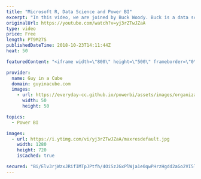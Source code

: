 ```yaml
---
title: "Microsoft R, Data Science and Power BI"
excerpt: "In this video, we are joined by Buck Woody. Buck is a data scientist at Microsoft. We work together to show how you can easily visualize Microsoft R in Power BI. We use Microsoft R Open and then move onto Power BI Desktop.  The example used in Microsoft R Open is the Anscombe's quartet.   Download sample"
originalUrl: https://youtube.com/watch?v=yj3rZTwJZaA
type: video
price: Free
length: PT9M27S
publishedDateTime: 2018-10-23T14:11:44Z
heat: 50

featuredContent: "<iframe width=\"800\" height=\"500\" frameborder=\"0\" src=\"https://www.youtube.com/embed/yj3rZTwJZaA\" allow=\"accelerometer; autoplay; encrypted-media; gyroscope; picture-in-picture\" allowfullscreen></iframe>"

provider:
  name: Guy in a Cube
  domain: guyinacube.com
  images:
    - url: https://everyday-cc.github.io/powerbi/assets/images/organizations/guyinacube.com-50x50.jpg
      width: 50
      height: 50

topics:
  - Power BI

images:
  - url: https://i.ytimg.com/vi/yj3rZTwJZaA/maxresdefault.jpg
    width: 1280
    height: 720
    isCached: true

secured: "Bi/Elv3rjWzxJRifIMTpJPtfh/4OiSzJGxPlWja1e0qwPHrzHgdd2aGo2VI5lOtudlWygtyg9UK4NcbbNWr74j/qs9ZenrY9qt2dQLIW6LpZ4x3ulUkPfcuDqjiNeIUbWRxAPrKkIuLTB7+LtJjpDl0tYFIj8hcCUwtSNItsqYkaXy3kjnY07Yjve3LIgaT5YprOAn6DaeOUWZmGxooF2u5jBcXGivyTkiNHO6bzaOFa3PZpsMzsi8O1El9uDXLU6aGhYVOzz9KFgC7YXcji/jybAZNdg7X87F3HyOtuHFKXH/hX0GGEuLAKSCX74gYEE/f1nyPkiPWtL5IdO6EE4trtZs+1TRBn2lqgSroqfqAONjRfp+qC0lgd14mu8fIts1Y30B4FXlz9JeJbpQZ8H6aiXldIBVmdjEByvNgvNyM=;1ArZC0epE+ps1t/Wj+a2zA=="
---
```


